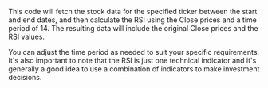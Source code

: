 This code will fetch the stock data for the specified ticker between the start and end dates, and then calculate the RSI using the Close prices and a time period of 14. The resulting data will include the original Close prices and the RSI values.

You can adjust the time period as needed to suit your specific requirements. It's also important to note that the RSI is just one technical indicator and it's generally a good idea to use a combination of indicators to make investment decisions.
